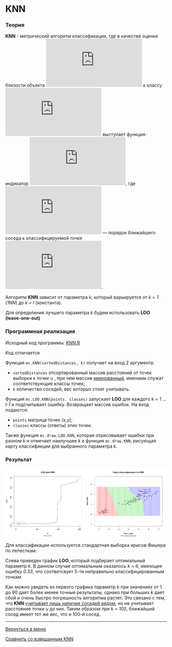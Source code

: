 # KNN

### Теория

**KNN** - метрический алгоритм классификации, где в качестве оценки
близости объекта
![u](http://latex.codecogs.com/svg.latex?%5Clarge%20u)
к классу
![y](http://latex.codecogs.com/svg.latex?%5Clarge%20y)
выступает функция-индикатор
![W(i,u) = [i <= k]](http://latex.codecogs.com/svg.latex?%5Clarge%20W_y%28i%2Cu%29%3D%5Bi%20%5Cleq%20k%5D),
где
![i](http://latex.codecogs.com/svg.latex?%5Clarge%20i)
— порядок ближайшего соседа к классифицируемой точке
![u](http://latex.codecogs.com/svg.latex?%5Clarge%20u).

Алгоритм **KNN** зависит от параметра _k_, который варьируется от
_k = 1_ (_1NN_) до _k = l_ (константа).

Для определения лучшего параметра _k_ будем использовать **LOO (leave-one-out)**

### Программная реализация

Исходный код программы: [KNN.R](../KNN.R)

Код отличается 

Функция `mc.KNN(sortedDistances, k)` получает на вход 2 аргумента:
- `sortedDistances` отсортированный массив расстояний от точек выборки к
точке _u_ , при чем массив <u>именованный</u>, именами служат
соответствующие классы точек;
- `k` количество соседей, вес которых стоит учитывать.

Функция `mc.LOO.KNN(points, classes)` запускает **LOO** для каждого
_k = 1 ... l-1_ и подсчитывает ошибку. Возвращает массив ошибок. На вход
подаются:
- `points` матрица точек _(x,y)_;
- `classes` классы (ответы) этих точек.

Также функция `mc.draw.LOO.KNN`, которая отрисовывает ошибки при разном _k_
и отмечает наилучшее _k_ и функция `mc.draw.KNN`,
рисующая карту классификции для выбранного параметра _k_.

### Результат

![Результат](pict/KNN.png)

Для классификации используется стандартная выборка ирисов Фишера по лепесткам.

Слева приведен график **LOO**, который подбирает оптимальный параметр _k_.
В данном случае оптимальным оказалось _k = 6_, имеющее ошибку _0.33_, что
соответсвует 5-ти неправильно классифицированным точкам.

Как можно увидеть из первого графика параметр _k_ при значениях от 1 до 90
дает более менее точные результаты, однако при больших _k_ дает сбой и очень
быстро погрешность алгоритма растет. Это связано с тем, что **KNN**
<u>учитывает лишь наличие соседей рядом</u>, но не учитывает расстояние
точки _u_ до них. Таким образом при _k = 100_, ближайший сосед имеет тот же
вес, что и 100-й сосед.

----

[Вернуться в меню](../../README.md)

[Сравнить со взвешанным KNN](KwKNN.md)

